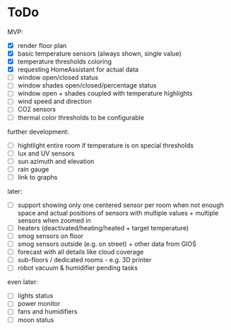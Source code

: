 # ToDo

MVP:

- [x] render floor plan
- [x] basic temperature sensors (always shown, single value)
- [x] temperature thresholds coloring
- [x] requesting HomeAssistant for actual data
- [ ] window open/closed status 
- [ ] window shades open/closed/percentage status
- [ ] window open + shades coupled with temperature highlights
- [ ] wind speed and direction
- [ ] CO2 sensors
- [ ] thermal color thresholds to be configurable

further development:

- [ ] hightlight entire room if temperature is on special thresholds
- [ ] lux and UV sensors
- [ ] sun azimuth and elevation
- [ ] rain gauge
- [ ] link to graphs

later:

- [ ] support showing only one centered sensor per room when not enough space and actual positions of sensors with multiple values + multiple sensors when zoomed in
- [ ] heaters (deactivated/heating/heated + target temperature)
- [ ] smog sensors on floor
- [ ] smog sensors outside (e.g. on street) + other data from GIOŚ
- [ ] forecast with all details like cloud coverage
- [ ] sub-floors / dedicated rooms - e.g. 3D printer
- [ ] robot vacuum & humidifier pending tasks

even later:

- [ ] lights status
- [ ] power monitor
- [ ] fans and humidifiers
- [ ] moon status
